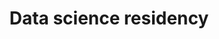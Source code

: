 ---
title: Data science residency
type: landing
show_breadcrumb: true

tags: ["training"]

sections:
  - block: markdown
    content:
      title: Usiminas Data science residency
      subtitle:
      text: '<p>Thinking about expanding the knowledge of its employees, Usiminas carried out mentoring with professionals from the Federal University of Minas Gerais, one of the references in data science in the country. The initiative was the result of a partnership between Universidade Corporativa Usiminas, IT Directorate and UFMG.


      The program, which lasted one year, covered theory and practice to develop and improve work processes at Usiminas. Giselle Miranda Bento, coordinator of the Center of Excellence in Analytics at Usiminas, highlights the importance of the mentoring project and encouraging data culture. “With new technologies, we have much more data in circulation and it is very important to understand it. The world of data science is no longer exclusive to the technical IT landscape or a data team. Data literacy is a great asset for Usiminas, we want our employees to be able to visualize opportunities within their areas and propose solutions”, she concludes.'

  - block: image-gallery
    custom_id: 'minha-galeria'
    content:
      images:
        - filename: USIMINAS-1-1.png

    design:
      columns: '1'
---